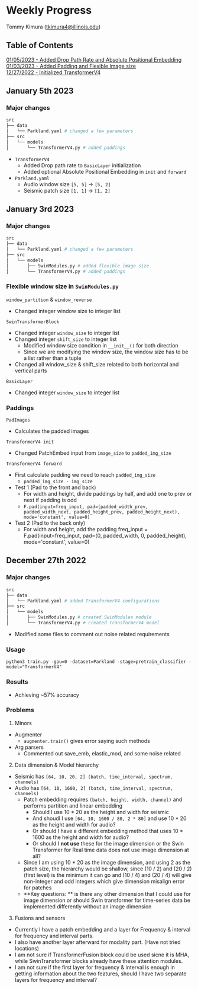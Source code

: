 # Weekly Progress

Tommy Kimura (tkimura4@illinois.edu)

## Table of Contents  
[01/05/2023 - Added Drop Path Rate and Absolute Positional Embedding](#january-5th-2023)
[01/03/2023 - Added Padding and Flexible Image size](#january-3rd-2023)  
[12/27/2022 - Initialized TransformerV4](#december-27th-2022) 

## January 5th 2023

### Major changes

```bash
src
├── data
│   └── Parkland.yaml # changed a few parameters
├── src
│   └── models
│       └── TransformerV4.py # added paddings
```

- `TransformerV4`
    - Added Drop path rate to `BasicLayer` initialization
    - Added optional Absolute Positional Embedding in `init` and `forward`
- `Parkland.yaml`
    - Audio window size `[5, 5]` -> `[5, 2]`
    - Seismic patch size `[1, 1]` -> `[1, 2]`


## January 3rd 2023

### Major changes

```bash
src
├── data
│   └── Parkland.yaml # changed a few parameters
├── src
│   └── models
│       ├── SwinModules.py # added flexible image size
│       └── TransformerV4.py # added paddings
```

### Flexible window size in `SwinModules.py`

`window_partition` & `window_reverse`

- Changed integer window size to integer list

`SwinTransformerBlock`

- Changed integer `window_size` to integer list
- Changed integer `shift_size` to integer list
    - Modified window size condition in `__init__()` for both direction
    - Since we are modifying the window size, the window size has to be a list rather than a tuple
- Changed all window_size & shift_size related to both horizontal and vertical parts

`BasicLayer`

- Changed integer `window_size` to integer list

### Paddings

`PadImages`

- Calculates the padded images

`TransformerV4 init`

- Changed PatchEmbed input from `image_size` to `padded_img_size`

`TransformerV4 forward`

- First calculate padding we need to reach `padded_img_size`
    - `padded_img_size - img_size`
- Test 1 (Pad to the front and back)
    - For width and height, divide paddings by half, and add one to prev or next if padding is odd
    - `F.pad(input=freq_input, pad=(padded_width_prev, padded_width_next, padded_height_prev, padded_height_next), mode='constant', value=0)`
- Test 2 (Pad to the back only)
    - For width and height, add the padding
    freq_input = F.pad(input=freq_input, pad=(0, padded_width, 0, padded_height), mode='constant', value=0)





## December 27th 2022

### Major changes

```bash
src
├── data
│   └── Parkland.yaml # added TransformerV4 configurations
├── src
│   └── models
│       ├── SwinModules.py # created SwinModules module
│       └── TransformerV4.py # created TransformerV4 model
```

- Modified some files to comment out noise related requirements

### Usage

```
python3 train.py -gpu=0 -dataset=Parkland -stage=pretrain_classifier -model="TransformerV4"
```

### Results

- Achieving ~57% accuracy

### Problems

1. Minors

- Augmenter
    - `augmenter.train()` gives error saying such methods
- Arg parsers
    - Commented out save_emb, elastic_mod, and some noise related

2. Data dimension & Model hierarchy

- Seismic has `[64, 10, 20, 2] (batch, time_interval, spectrum, channels)`
- Audio has `[64, 10, 1600, 2] (batch, time_interval, spectrum, channels)`
    - Patch embedding requires `(batch, height, width, channel)` and performs partition and linear embedding
        - Should I use 10 * 20 as the height and width for seismic
        - And shoudl I use `[64, 10, 1600 / 80, 2 * 80]` and use 10 * 20 as the height and width for audio? 
        - Or should I have a different embedding method that uses 10 * 1600 as the height and width for audio?
        - Or should I **not use** these for the image dimension or the Swin Transformer for Real time data does not use image dimension at all? 
    - Since I am using 10 * 20 as the image dimension, and using 2 as the patch size, the hierarchy would be shallow, since (10 / 2) and (20 / 2) (first level) is the minimum it can go and (10 / 4) and (20 / 4) will give non-integer and odd integers which give dimension misalign error for patches
    - **Key questions: ** is there any other dimension that I could use for image dimension or should Swin transformer for time-series data be implemented differently without an image dimension

3. Fusions and sensors

- Currently I have a patch embedding and a layer for Frequency & interval for frequency and interval parts.
- I also have another layer afterward for modality part. (Have not tried locations)
- I am not sure if TransformerFusion block could be used sicne it is MHA, while SwinTransformer blocks already have these attention modules. 
- I am not sure if the first layer for frequency & interval is enough in getting information about the two features, should I have two separate layers for frequency and interval?